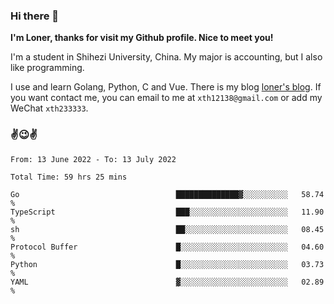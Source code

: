 ### Hi there 👋️

**I'm Loner, thanks for visit my Github profile. Nice to meet you!**

I'm a student in Shihezi University, China. My major is accounting, but I also like programming.

I use and learn Golang, Python, C and Vue. There is my blog [loner's blog](https://www.loner1024.top).  If you want contact me, you can email to me at `xth12138@gmail.com` or add my WeChat `xth233333`.

### ✌️😉✌️

<!--START_SECTION:waka-->

```text
From: 13 June 2022 - To: 13 July 2022

Total Time: 59 hrs 25 mins

Go                                   ██████████████▓░░░░░░░░░░   58.74 %
TypeScript                           ███░░░░░░░░░░░░░░░░░░░░░░   11.90 %
sh                                   ██░░░░░░░░░░░░░░░░░░░░░░░   08.45 %
Protocol Buffer                      █░░░░░░░░░░░░░░░░░░░░░░░░   04.60 %
Python                               █░░░░░░░░░░░░░░░░░░░░░░░░   03.73 %
YAML                                 ▓░░░░░░░░░░░░░░░░░░░░░░░░   02.89 %
```

<!--END_SECTION:waka-->



